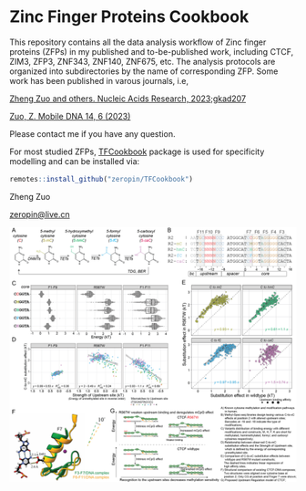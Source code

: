 # Zinc Finger Proteins Cookbook

This repository contains all the data analysis workflow of Zinc finger proteins (ZFPs) in my published and to-be-published work, including CTCF, ZIM3, ZFP3, ZNF343, ZNF140, ZNF675, etc. The analysis protocols are organized into subdirectories by the name of corresponding ZFP. Some work has been published in varous journals, i.e,

[Zheng Zuo and others. Nucleic Acids Research, 2023;gkad207](https://academic.oup.com/nar/advance-article/doi/10.1093/nar/gkad207/7084599?searchresult=1)

[Zuo, Z. Mobile DNA 14, 6 (2023)](https://mobilednajournal.biomedcentral.com/articles/10.1186/s13100-023-00294-6)

Please contact me if you have any question.

For most studied ZFPs, [TFCookbook](https://github.com/zeropin/TFCookbook) package is used for specificity modelling and can be installed via:

```r
remotes::install_github("zeropin/TFCookbook")
```

Zheng Zuo

zeropin@live.cn

<img src="https://github.com/zeropin/ZFPCookbook/blob/master/CTCF/images/Figure%204.png" style="zoom:60%;" />
